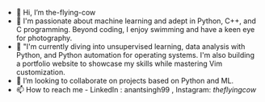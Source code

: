 - 👋 Hi, I’m the-flying-cow
- 👀 I'm passionate about machine learning and adept in Python, C++, and C programming. Beyond coding, I enjoy swimming and have a keen eye for photography.
- 🌱 "I'm currently diving into unsupervised learning, data analysis with Python, and Python automation for operating systems. I'm also building a portfolio website to showcase my skills while mastering Vim     
      customization. 
- 💞️ I’m looking to collaborate on projects based on Python and ML.
- 📫 How to reach me - LinkedIn : anantsingh99 , Instagram: _theflyingcow_ 

<!---
the-flying-cow/the-flying-cow is a ✨ special ✨ repository because its `README.md` (this file) appears on your GitHub profile.
You can click the Preview link to take a look at your changes.
--->
